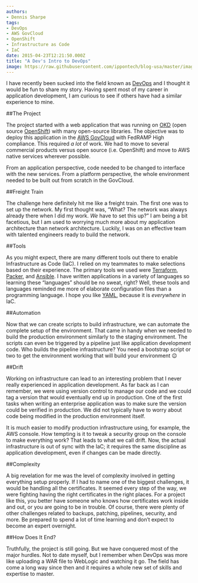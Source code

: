 ```yaml
---
authors:
- Dennis Sharpe
tags:
- DevOps
- AWS GovCloud
- OpenShift
- Infrastructure as Code
- IaC
date: 2015-04-23T12:21:50.000Z
title: "A Dev's Intro to DevOps"
image: https://raw.githubusercontent.com/ippontech/blog-usa/master/images/2021/05/a-devs-intro-to-devops.png
---
```

I have recently been sucked into the field known as [DevOps](https://en.wikipedia.org/wiki/DevOps) and I thought it would be fun to share my story. Having spent most of my career in application development, I am curious to see if others have had a similar experience to mine.

##The Project

The project started with a web application that was running on [OKD](https://www.okd.io/) (open source [OpenShift](https://www.openshift.com/)) with many open-source libraries. The objective was to deploy this application in the [AWS GovCloud](https://aws.amazon.com/govcloud-us/?whats-new-ess.sort-by=item.additionalFields.postDateTime&whats-new-ess.sort-order=desc) with FedRAMP High compliance. This required _a lot_ of work. We had to move to several commercial products versus open source (i.e. OpenShift) and move to AWS native services wherever possible.

From an application perspective, code needed to be changed to interface with the new services. From a platform perspective, the whole environment needed to be built out from scratch in the GovCloud.

##Freight Train

The challenge here definitely hit me like a freight train. The first one was to set up the network. My first thought was, “What? The network was always already there when I did my work. _We_ have to set this up?” I am being a bit facetious, but I am used to worrying much more about my application architecture than network architecture. Luckily, I was on an effective team with talented engineers ready to build the network.

##Tools

As you might expect, there are many different tools out there to enable Infrastructure as Code (IaC). I relied on my teammates to make selections based on their experience. The primary tools we used were [Terraform](https://www.terraform.io/), [Packer](https://www.packer.io/), and [Ansible](https://www.ansible.com/). I have written applications in a variety of languages so learning these “languages” should be no sweat, right? Well, these tools and languages reminded me more of elaborate configuration files than a programming language. I hope you like [YAML](https://en.wikipedia.org/wiki/YAML), because it is _everywhere_ in IaC.

##Automation

Now that we can create scripts to build infrastructure, we can automate the complete setup of the environment. That came in handy when we needed to build the production environment similarly to the staging environment. The scripts can even be triggered by a pipeline just like application development code. Who builds the pipeline infrastructure? You need a bootstrap script or two to get the environment working that will build your environment 😉

##Drift

Working on infrastructure can lead to an interesting problem that I never really experienced in application development. As far back as I can remember, we were using version control to manage our code and we could tag a version that would eventually end up in production. One of the first tasks when writing an enterprise application was to make sure the version could be verified in production. We did not typically have to worry about code being modified in the production environment itself.

It is much easier to modify production infrastructure using, for example, the AWS console. How tempting is it to tweak a security group on the console to make everything work? That leads to what we call drift. Now, the actual infrastructure is out of sync with the IaC; it requires the same discipline as application development, even if changes can be made directly.

##Complexity

A big revelation for me was the level of complexity involved in getting everything setup properly. If I had to name one of the biggest challenges, it would be handling all the certificates. It seemed every step of the way, we were fighting having the right certificates in the right places. For a project like this, you better have someone who knows how certificates work inside and out, or you are going to be in trouble. Of course, there were plenty of other challenges related to backups, patching, pipelines, security, and more. Be prepared to spend a lot of time learning and don’t expect to become an expert overnight.

##How Does It End?

Truthfully, the project is still going. But we have conquered most of the major hurdles. Not to date myself, but I remember when DevOps was more like uploading a WAR file to WebLogic and watching it go. The field has come a long way since then and it requires a whole new set of skills and expertise to master.
